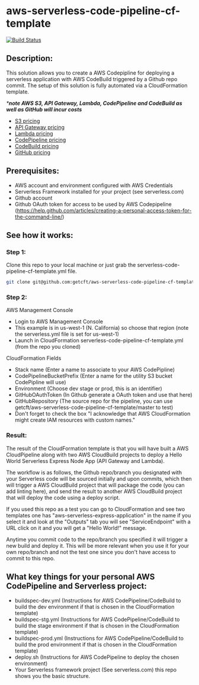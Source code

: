 # aws-serverless-code-pipeline-cf-template
[![Build Status](https://travis-ci.org/getcft/aws-serverless-code-pipeline-cf-template.svg?branch=master)](https://travis-ci.org/getcft/aws-serverless-code-pipeline-cf-template)

## Description:

This solution allows you to create a AWS Codepipline for deploying a serverless application with AWS CodeBuild triggered by a Github repo commit. The setup of this solution is fully automated via a CloudFormation template.

_***note AWS S3, API Gateway, Lambda, CodePipeline and CodeBuild as well as GitHub will incur costs**_

* [S3 pricing](https://aws.amazon.com/s3/pricing/)
* [API Gateway pricing](https://aws.amazon.com/api-gateway/pricing/)
* [Lambda pricing](https://aws.amazon.com/lambda/pricing/)
* [CodePipeline pricing](https://aws.amazon.com/codepipeline/pricing/)
* [CodeBuild pricing](https://aws.amazon.com/codebuild/pricing/)
* [GitHub pricing](https://github.com/pricing)

## Prerequisites:

* AWS account and environment configured with AWS Credentials
* Serverless Framework installed for your project (see serverless.com)
* Github account
* Github OAuth token for access to be used by AWS Codepipeline (https://help.github.com/articles/creating-a-personal-access-token-for-the-command-line/)

## See how it works:

### Step 1:
Clone this repo to your local machine or just grab the serverless-code-pipeline-cf-template.yml file.

```bash
git clone git@github.com:getcft/aws-serverless-code-pipeline-cf-template.git
```

### Step 2:
AWS Management Console

* Login to AWS Management Console
* This example is in us-west-1 (N. California) so choose that region (note the serverless.yml file is set for us-west-1)
* Launch in CloudFormation serverless-code-pipeline-cf-template.yml (from the repo you cloned)

CloudFormation Fields

* Stack name (Enter a name to associate to your AWS CodePipline)
* CodePipelineBucketPrefix (Enter a name for the utility S3 bucket CodePipline will use)
* Environment (Choose dev stage or prod, this is an identifier)
* GitHubOAuthToken (In Github generate a OAuth token and use that here)
* GitHubRepository (The source repo for the pipeline, you can use getcft/aws-serverless-code-pipeline-cf-template/master to test)
* Don't forget to check the box "I acknowledge that AWS CloudFormation might create IAM resources with custom names."

### Result:

The result of the CloudFormation template is that you will have built a AWS CloudPipeline along with two AWS CloudBuild projects to deploy a Hello World Serverless Express Node App (API Gateway and Lambda).

The workflow is as follows, the Github repo/branch you designated with your Serverless code will be sourced initially and upon commits, which then will trigger a AWS CloudBuild project that will package the code (you can add linting here), and send the result to another AWS CloudBuild project that will deploy the code using a deploy script.

If you used this repo as a test you can go to CloudFormation and see two templates one has "aws-serverless-express-application" in the name if you select it and look at the "Outputs" tab you will see "ServiceEndpoint" with a URL click on it and you will get a "Hello World!" message.

Anytime you commit code to the repo/branch you specified it will trigger a new build and deploy it. This will be more relevant when you use it for your own repo/branch and not the test one since you don't have access to commit to this repo.

## What key things for your personal AWS CodePipeline and Serverless project:

* buildspec-dev.yml (Instructions for AWS CodePipeline/CodeBuild to build the dev environment if that is chosen in the CloudFormation template)
* buildspec-stg.yml (Instructions for AWS CodePipeline/CodeBuild to build the stage environment if that is chosen in the CloudFormation template)
* buildspec-prod.yml (Instructions for AWS CodePipeline/CodeBuild to build the prod environment if that is chosen in the CloudFormation template)
* deploy.sh (Instructions for AWS CodePipeline to deploy the chosen environment)
* Your Serverless framework project (See serverless.com) this repo shows you the basic structure.
